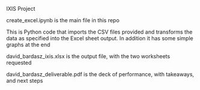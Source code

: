IXIS Project

create_excel.ipynb is the main file in this repo

This is Python code that imports the CSV files provided and transforms the data as specified into the Excel sheet output. In addition it has some simple graphs at the end

david_bardasz_ixis.xlsx is the output file, with the two worksheets requested

david_bardasz_deliverable.pdf is the deck of performance, with takeaways, and next steps
